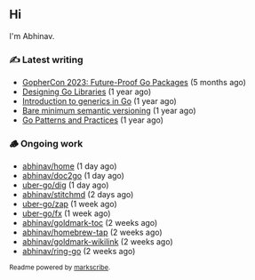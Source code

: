## Hi

I'm Abhinav.

### ✍️ Latest writing


- [GopherCon 2023: Future-Proof Go Packages](https://abhinavg.net/2023/09/27/future-proof-packages/) (5 months ago)
- [Designing Go Libraries](https://abhinavg.net/2022/12/06/designing-go-libraries/) (1 year ago)
- [Introduction to generics in Go](https://abhinavg.net/2022/11/23/generics-intro/) (1 year ago)
- [Bare minimum semantic versioning](https://abhinavg.net/2022/11/07/semver/) (1 year ago)
- [Go Patterns and Practices](https://abhinavg.net/2022/09/19/go-patterns-and-practices-talk/) (1 year ago)

### 🪵 Ongoing work


- [abhinav/home](https://github.com/abhinav/home) (1 day ago)
- [abhinav/doc2go](https://github.com/abhinav/doc2go) (1 day ago)
- [uber-go/dig](https://github.com/uber-go/dig) (1 day ago)
- [abhinav/stitchmd](https://github.com/abhinav/stitchmd) (2 days ago)
- [uber-go/zap](https://github.com/uber-go/zap) (1 week ago)
- [uber-go/fx](https://github.com/uber-go/fx) (1 week ago)
- [abhinav/goldmark-toc](https://github.com/abhinav/goldmark-toc) (2 weeks ago)
- [abhinav/homebrew-tap](https://github.com/abhinav/homebrew-tap) (2 weeks ago)
- [abhinav/goldmark-wikilink](https://github.com/abhinav/goldmark-wikilink) (2 weeks ago)
- [abhinav/ring-go](https://github.com/abhinav/ring-go) (2 weeks ago)

<sub>Readme powered by [markscribe](https://github.com/muesli/markscribe).</sub>

